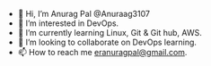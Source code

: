 - 👋 Hi, I’m Anurag Pal @Anuraag3107
- 👀 I’m interested in DevOps.
- 🌱 I’m currently learning Linux, Git & Git hub, AWS.
- 💞️ I’m looking to collaborate on DevOps learning.
- 📫 How to reach me eranuragpal@gmail.com.

<!---
Anuraag3107/Anuraag3107 is a ✨ special ✨ repository because its `README.md` (this file) appears on your GitHub profile.
You can click the Preview link to take a look at your changes.
--->
